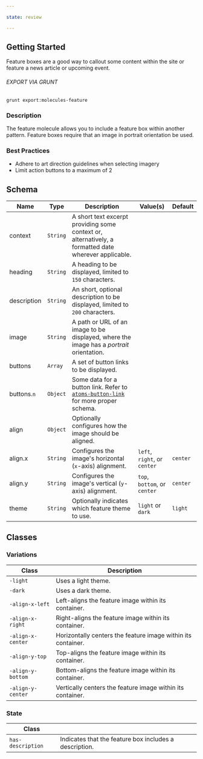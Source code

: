 ```yaml
---

state: review

---
```


## Getting Started

Feature boxes are a good way to callout some content within the site or feature a news article or upcoming event.

###### EXPORT VIA GRUNT

```
grunt export:molecules-feature
```


### Description

The feature molecule allows you to include a feature box within another pattern. Feature boxes require that an image in portrait orientation be used.


### Best Practices

- Adhere to art direction guidelines when selecting imagery
- Limit action buttons to a maximum of 2


## Schema

| Name        | Type      | Description                                                                                               | Value(s)  | Default   |
|-------------|-----------|-----------------------------------------------------------------------------------------------------------|-----------|-----------|
| context     | `String`  | A short text excerpt providing some context or, alternatively, a formatted date wherever applicable.      |           |           |
| heading     | `String`  | A heading to be displayed, limited to `150` characters.                                                   |           |           |
| description | `String`  | An short, optional description to be displayed, limited to `200` characters.                              |           |           |
| image       | `String`  | A path or URL of an image to be displayed, where the image has a *portrait* orientation.                  |           |           |
| buttons     | `Array`   | A set of button links to be displayed.                                                                    |           |           |
| buttons.`n` | `Object`  | Some data for a button link. Refer to [`atoms-button-link`][atoms-button-link] for more proper schema.    |           |           |
| align       | `Object`  | Optionally configures how the image should be aligned.                                                    |           |           |
| align.x     | `String`  | Configures the image's horizontal (`x`-axis) alignment.                               | `left`, `right`, or `center`  | `center`  |
| align.y     | `String`  | Configures the image's vertical (`y`-axis) alignment.                                 | `top`, `bottom`, or `center`  | `center`  |
| theme       | `String`  | Optionally indicates which feature theme to use.                                                  | `light` or `dark` | `light  ` |


## Classes

### Variations

| Class               | Description                                                   |
|---------------------|---------------------------------------------------------------|
| `-light`            | Uses a light theme.                                           |
| `-dark`             | Uses a dark theme.                                            |
| `-align-x-left`     | Left-aligns the feature image within its container.           |
| `-align-x-right`    | Right-aligns the feature image within its container.          |
| `-align-x-center`   | Horizontally centers the feature image within its container.  |
| `-align-y-top`      | Top-aligns the feature image within its container.            |
| `-align-y-bottom`   | Bottom-aligns the feature image within its container.         |
| `-align-y-center`   | Vertically centers the feature image within its container.    |

### State

| Class             |                                                         |
|-------------------|---------------------------------------------------------|
| `has-description` | Indicates that the feature box includes a description.  |


[atoms-button-link]: /patterns/20-atoms-buttons-01-button-link/20-atoms-buttons-01-button-link.html
